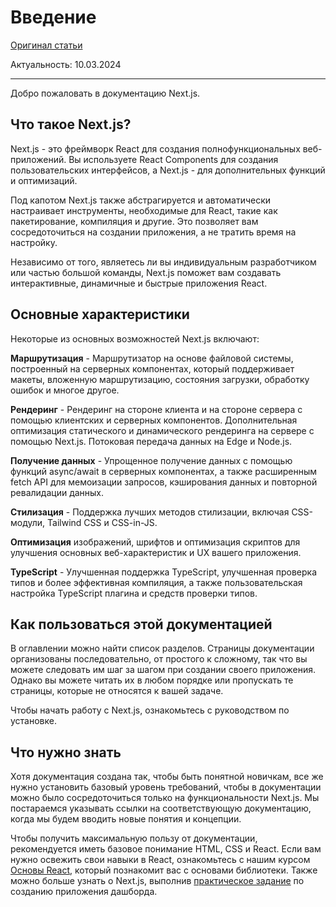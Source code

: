 # Введение

[Оригинал статьи](https://nextjs.org/docs)

Актуальность: 10.03.2024

---



Добро пожаловать в документацию Next.js.

## Что такое Next.js?

Next.js - это фреймворк React для создания полнофункциональных веб-приложений. Вы используете React Components для создания пользовательских интерфейсов, а Next.js - для дополнительных функций и оптимизаций.

Под капотом Next.js также абстрагируется и автоматически настраивает инструменты, необходимые для React, такие как пакетирование, компиляция и другие. Это позволяет вам сосредоточиться на создании приложения, а не тратить время на настройку.

Независимо от того, являетесь ли вы индивидуальным разработчиком или частью большой команды, Next.js поможет вам создавать интерактивные, динамичные и быстрые приложения React.

## Основные характеристики

Некоторые из основных возможностей Next.js включают:

**Маршрутизация** - Маршрутизатор на основе файловой системы, построенный на серверных компонентах, который поддерживает макеты, вложенную маршрутизацию, состояния загрузки, обработку ошибок и многое другое.

**Рендеринг** - Рендеринг на стороне клиента и на стороне сервера с помощью клиентских и серверных компонентов. Дополнительная оптимизация статического и динамического рендеринга на сервере с помощью Next.js. Потоковая передача данных на Edge и Node.js.

**Получение данных** - Упрощенное получение данных с помощью функций async/await в серверных компонентах, а также расширенным fetch API для мемоизации запросов, кэширования данных и повторной ревалидации данных.

**Стилизация** - Поддержка лучших методов стилизации, включая CSS-модули, Tailwind CSS и CSS-in-JS.

**Оптимизация** изображений, шрифтов и оптимизация скриптов для улучшения основных веб-характеристик и UX вашего приложения.

**TypeScript** - Улучшенная поддержка TypeScript, улучшенная проверка типов и более эффективная компиляция, а также пользовательская настройка TypeScript плагина и средств проверки типов.

## Как пользоваться этой документацией

В оглавлении можно найти список разделов. Страницы документации организованы последовательно, от простого к сложному, так что вы можете следовать им шаг за шагом при создании своего приложения. Однако вы можете читать их в любом порядке или пропускать те страницы, которые не относятся к вашей задаче.

Чтобы начать работу с Next.js, ознакомьтесь с руководством по установке.

## Что нужно знать

Хотя документация создана так, чтобы быть понятной новичкам, все же нужно установить базовый уровень требований, чтобы в документации можно было сосредоточиться только на функциональности Next.js. Мы постараемся указывать ссылки на соответствующую документацию, когда мы будем вводить новые понятия и концепции.

Чтобы получить максимальную пользу от документации, рекомендуется иметь базовое понимание HTML, CSS и React. Если вам нужно освежить свои навыки в React, ознакомьтесь с нашим курсом [Основы React](https://nextjs.org/learn/react-foundations), который познакомит вас с основами библиотеки. Также можно больше узнать о Next.js, выполнив [практическое задание](https://nextjs.org/learn/dashboard-app) по созданию приложения дашборда.
